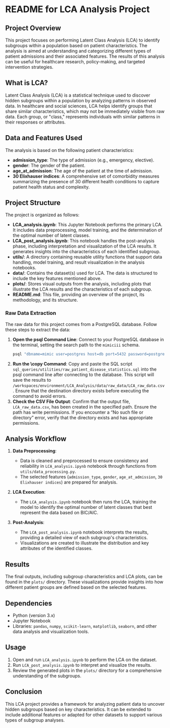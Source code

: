 # README for LCA Analysis Project

## Project Overview
This project focuses on performing Latent Class Analysis (LCA) to identify subgroups within a population based on patient characteristics. The analysis is aimed at understanding and categorizing different types of patient admissions and their associated features. The results of this analysis can be useful for healthcare research, policy-making, and targeted intervention strategies.

## What is LCA?
Latent Class Analysis (LCA) is a statistical technique used to discover hidden subgroups within a population by analyzing patterns in observed data. In healthcare and social sciences, LCA helps identify groups that share similar characteristics, which may not be immediately visible from raw data. Each group, or "class," represents individuals with similar patterns in their responses or attributes.

## Data and Features Used
The analysis is based on the following patient characteristics:
- **admission_type**: The type of admission (e.g., emergency, elective).
- **gender**: The gender of the patient.
- **age_at_admission**: The age of the patient at the time of admission.
- **30 Elixhauser indices**: A comprehensive set of comorbidity measures summarizing the presence of 30 different health conditions to capture patient health status and complexity.

## Project Structure
The project is organized as follows:
- **LCA_analysis.ipynb**: This Jupyter Notebook performs the primary LCA. It includes data preprocessing, model training, and the determination of the optimal number of latent classes.
- **LCA_post_analysis.ipynb**: This notebook handles the post-analysis phase, including interpretation and visualization of the LCA results. It generates insights into the characteristics of each identified subgroup.
- **utils/**: A directory containing reusable utility functions that support data handling, model training, and result visualization in the analysis notebooks.
- **data/**: Contains the dataset(s) used for LCA. The data is structured to include the key features mentioned above.
- **plots/**: Stores visual outputs from the analysis, including plots that illustrate the LCA results and the characteristics of each subgroup.
- **README.md**: This file, providing an overview of the project, its methodology, and its structure.

### Raw Data Extraction
The raw data for this project comes from a PostgreSQL database. Follow these steps to extract the data:

1. **Open the psql Command Line**: Connect to your PostgreSQL database in the terminal, setting the search path to the `mimiciii` schema.
    ```bash
    psql "dbname=mimic user=postgres host=db port=5432 password=postgres options=--search_path=mimiciii"
    ```
2. **Run the \copy Command**: Copy and paste the SQL script `sql_queries/utilities/raw_patient_disease_statistics.sql` into the psql command line after connecting to the database. This script will save the results to `/workspaces/environment/LCA_Analysis/data/raw_data/LCA_raw_data.csv`. Ensure that the destination directory exists before executing the command to avoid errors.
3. **Check the CSV File Output**: Confirm that the output file, `LCA_raw_data.csv`, has been created in the specified path. Ensure the path has write permissions. If you encounter a “No such file or directory” error, verify that the directory exists and has appropriate permissions.


## Analysis Workflow
1. **Data Preprocessing**:
   - Data is cleaned and preprocessed to ensure consistency and reliability in `LCA_analysis.ipynb` notebook through functions from `utils/data_processing.py`.
   - The selected features (`admission_type`, `gender`, `age_at_admission`, `30 Elixhauser indices`) are prepared for analysis.

2. **LCA Execution**:
   - The `LCA_analysis.ipynb` notebook then runs the LCA, training the model to identify the optimal number of latent classes that best represent the data based on BIC/AIC.

3. **Post-Analysis**:
   - The `LCA_post_analysis.ipynb` notebook interprets the results, providing a detailed view of each subgroup's characteristics.
   - Visualizations are created to illustrate the distribution and key attributes of the identified classes.

## Results
The final outputs, including subgroup characteristics and LCA plots, can be found in the `plots/` directory. These visualizations provide insights into how different patient groups are defined based on the selected features.

## Dependencies
- Python (version 3.x)
- Jupyter Notebook
- Libraries: `pandas`, `numpy`, `scikit-learn`, `matplotlib`, `seaborn`, and other data analysis and visualization tools.

## Usage
1. Open and run `LCA_analysis.ipynb` to perform the LCA on the dataset.
2. Run `LCA_post_analysis.ipynb` to interpret and visualize the results.
3. Review the generated plots in the `plots/` directory for a comprehensive understanding of the subgroups.

## Conclusion
This LCA project provides a framework for analyzing patient data to uncover hidden subgroups based on key characteristics. It can be extended to include additional features or adapted for other datasets to support various types of subgroup analyses.
